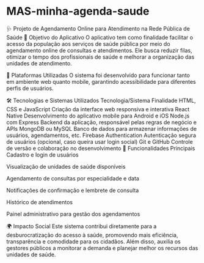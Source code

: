 # MAS-minha-agenda-saude

🩺 Projeto de Agendamento Online para Atendimento na Rede Pública de Saúde
🎯 Objetivo do Aplicativo
O aplicativo tem como finalidade facilitar o acesso da população aos serviços de saúde pública por meio do agendamento online de consultas e atendimentos. Ele busca reduzir filas, otimizar o tempo dos profissionais de saúde e melhorar a organização das unidades de atendimento.

📱 Plataformas Utilizadas
O sistema foi desenvolvido para funcionar tanto em ambiente web quanto mobile, garantindo acessibilidade para diferentes perfis de usuários.

🛠️ Tecnologias e Sistemas Utilizados
Tecnologia/Sistema	Finalidade
HTML, CSS e JavaScript	Criação da interface web responsiva e interativa
React Native	Desenvolvimento do aplicativo mobile para Android e iOS
Node.js com Express	Backend da aplicação, responsável pelas regras de negócio e APIs
MongoDB ou MySQL	Banco de dados para armazenar informações de usuários, agendamentos, etc.
Firebase Authentication	Autenticação segura de usuários (opcional, caso queira usar login social)
Git e GitHub	Controle de versão e colaboração no desenvolvimento
🧩 Funcionalidades Principais
Cadastro e login de usuários

Visualização de unidades de saúde disponíveis

Agendamento de consultas por especialidade e data

Notificações de confirmação e lembrete de consulta

Histórico de atendimentos

Painel administrativo para gestão dos agendamentos

🌍 Impacto Social
Este sistema contribui diretamente para a desburocratização do acesso à saúde, promovendo mais eficiência, transparência e comodidade para os cidadãos. Além disso, auxilia os gestores públicos a monitorar a demanda e planejar melhor os recursos das unidades de saúde.
